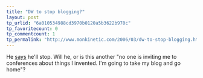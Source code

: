 ```yaml
---
title: "DW to stop blogging?"
layout: post
tp_urlid: "6a010534988cd3970b0120a5b3622b970c"
tp_favoritecount: 0
tp_commentcount: 1
tp_permalink: "http://www.monkinetic.com/2006/03/dw-to-stop-blogging.html"
---
```

He [says](http://www.scripting.com/2006/03/13.html#whyIWillStopBlogging) he&#39;ll stop. Will he, or is this another &quot;no one is inviting me to conferences about things I invented. I&#39;m going to take my blog and go home&quot;?
